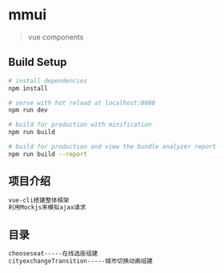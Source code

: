 # mmui

> vue components

## Build Setup

``` bash
# install dependencies
npm install

# serve with hot reload at localhost:8080
npm run dev

# build for production with minification
npm run build

# build for production and view the bundle analyzer report
npm run build --report
```
## 项目介绍
``` bash
vue-cli搭建整体框架
利用Mockjs来模拟ajax请求
```
## 目录
``` bash
chooseseat-----在线选座组建
cityexchangeTransition-----城市切换动画组建
```
